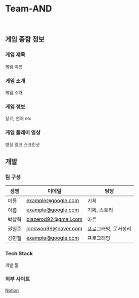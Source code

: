# Team-AND
<br /> 

## 게임 종합 정보  
### 게임 제목  
게임 이름

### 게임 소개
게임 소개

### 게임 정보
장르, 언어 etc

### 게임 플레이 영상
영상 링크
스크린샷

## 개발
### 팀 구성  
성명 | 이메일 | 담당
------|-------|-------
이름 | example@google.com | 기획  
이름 | example@google.com | 기획, 스토리  
박상혁 | blazerod92@gmail.com | 아트  
권일준 | jonkwon99@naver.com | 프로그래밍, 문서정리  
김민철 | example@google.com | 프로그래밍  

### Tech Stack
개발 툴

### 외부 사이트
[Notion](https://www.notion.so/Team-AND-789218b160824b5d9d1c33fd984d1a8d)

